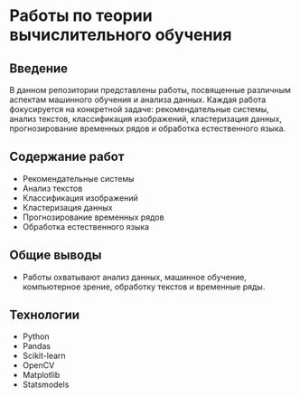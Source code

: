 # Работы по теории вычислительного обучения

## Введение
В данном репозитории представлены работы, посвященные различным аспектам машинного обучения и анализа данных. Каждая работа фокусируется на конкретной задаче: рекомендательные системы, анализ текстов, классификация изображений, кластеризация данных, прогнозирование временных рядов и обработка естественного языка.

## Содержание работ

* Рекомендательные системы
* Анализ текстов
* Классификация изображений
* Кластеризация данных
* Прогнозирование временных рядов
* Обработка естественного языка

## Общие выводы
- Работы охватывают анализ данных, машинное обучение, компьютерное зрение, обработку текстов и временные ряды.  

## Технологии
- Python  
- Pandas  
- Scikit-learn   
- OpenCV  
- Matplotlib  
- Statsmodels  

